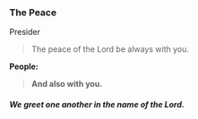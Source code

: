 ### The Peace
Presider
> The peace of the Lord be always with you.

**People:**
> **And also with you.**

##### We greet one another in the name of the Lord.
